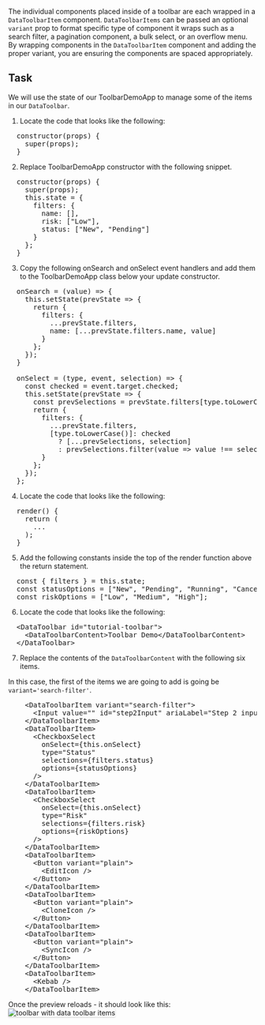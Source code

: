 The individual components placed inside of a toolbar are each wrapped in a `DataToolbarItem` component. `DataToolbarItems` can be passed an optional `variant` prop to format specific type of component it wraps such as a search filter, a pagination component, a bulk select, or an overflow menu. By wrapping components in the `DataToolbarItem` component and adding the proper variant, you are ensuring the components are spaced appropriately.

## Task

We will use the state of our ToolbarDemoApp to manage some of the items in our `DataToolbar`.

1) Locate the code that looks like the following:
<pre class="file">
  constructor(props) {
    super(props);
  }
</pre>

2) Replace ToolbarDemoApp constructor with the following snippet.

<pre class="file" data-target="clipboard">
  constructor(props) {
    super(props);
    this.state = {
      filters: {
        name: [],
        risk: [&quot;Low&quot;],
        status: [&quot;New&quot;, &quot;Pending&quot;]
      }
    };
  }
</pre>

3) Copy the following onSearch and onSelect event handlers and add them to the ToolbarDemoApp class below your update constructor.

<pre class="file" data-target="clipboard">
  onSearch = (value) =&gt; {
    this.setState(prevState =&gt; {
      return {
        filters: {
          ...prevState.filters,
          name: [...prevState.filters.name, value]
        }
      };
    });
  }
    
  onSelect = (type, event, selection) =&gt; {
    const checked = event.target.checked;
    this.setState(prevState =&gt; {
      const prevSelections = prevState.filters[type.toLowerCase()];
      return {
        filters: {
          ...prevState.filters,
          [type.toLowerCase()]: checked
            ? [...prevSelections, selection]
            : prevSelections.filter(value => value !== selection)
        }
      };
    });
  };
</pre>

4) Locate the code that looks like the following:

<pre class="file">
  render() {
    return (
      ...
    );
  }
</pre>

5) Add the following constants inside the top of the render function above the return statement.

<pre class="file" data-target="clipboard">
  const { filters } = this.state;
  const statusOptions = [&quot;New&quot;, &quot;Pending&quot;, &quot;Running&quot;, &quot;Cancelled&quot;];
  const riskOptions = [&quot;Low&quot;, &quot;Medium&quot;, &quot;High&quot;];
</pre>


6) Locate the code that looks like the following:

<pre class="file">
  &lt;DataToolbar id=&quot;tutorial-toolbar&quot;&gt;
    &lt;DataToolbarContent&gt;Toolbar Demo&lt;/DataToolbarContent&gt;
  &lt;/DataToolbar&gt;
</pre>

7) Replace the contents of the `DataToolbarContent` with the following six items.

In this case, the first of the items we are going to add is going be `variant='search-filter'`.

<pre class="file" data-target="clipboard">
    &lt;DataToolbarItem variant=&quot;search-filter&quot;&gt;
      &lt;Input value=&quot;&quot; id=&quot;step2Input&quot; ariaLabel=&quot;Step 2 input&quot; /&gt;
    &lt;/DataToolbarItem&gt;
    &lt;DataToolbarItem&gt;
      &lt;CheckboxSelect
        onSelect={this.onSelect}
        type=&quot;Status&quot;
        selections={filters.status}
        options={statusOptions}
      /&gt;
    &lt;/DataToolbarItem&gt;
    &lt;DataToolbarItem&gt;
      &lt;CheckboxSelect
        onSelect={this.onSelect}
        type=&quot;Risk&quot;
        selections={filters.risk}
        options={riskOptions}
      /&gt;
    &lt;/DataToolbarItem&gt;
    &lt;DataToolbarItem&gt;
      &lt;Button variant=&quot;plain&quot;&gt;
        &lt;EditIcon /&gt;
      &lt;/Button&gt;
    &lt;/DataToolbarItem&gt;
    &lt;DataToolbarItem&gt;
      &lt;Button variant=&quot;plain&quot;&gt;
        &lt;CloneIcon /&gt;
      &lt;/Button&gt;
    &lt;/DataToolbarItem&gt;
    &lt;DataToolbarItem&gt;
      &lt;Button variant=&quot;plain&quot;&gt;
        &lt;SyncIcon /&gt;
      &lt;/Button&gt;
    &lt;/DataToolbarItem&gt;
    &lt;DataToolbarItem&gt;
      &lt;Kebab /&gt;
    &lt;/DataToolbarItem&gt;
</pre>

Once the preview reloads - it should look like this:
<img src="filter-toolbar/assets/toolbar-items.png" alt="toolbar with data toolbar items" style="box-shadow: rgba(3, 3, 3, 0.2) 0px 1.25px 2.5px 0px;" />
